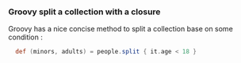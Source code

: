 
### Groovy split a collection with a closure
Groovy has a nice concise method to split a collection base on some condition :

```groovy
  def (minors, adults) = people.split { it.age < 18 }
```
